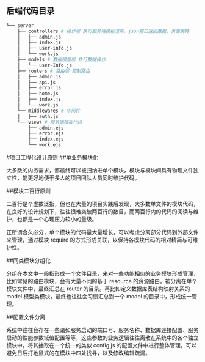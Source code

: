 
## 后端代码目录

```sh
└── server
    ├── controllers # 操作层 执行服务端模板渲染，json接口返回数据，页面跳转
    │   ├── admin.js
    │   ├── index.js
    │   ├── user-info.js
    │   └── work.js
    ├── models # 数据模型层 执行数据操作
    │   └── user-Info.js
    ├── routers # 路由层 控制路由
    │   ├── admin.js
    │   ├── api.js
    │   ├── error.js
    │   ├── home.js
    │   ├── index.js
    │   └── work.js
    └── middlewares # 中间件
    │   ├── auth.js
    └── views # 服务端模板代码
        ├── admin.ejs
        ├── error.ejs
        ├── index.ejs
        └── work.ejs
```
#项目工程化设计原则
##单业务模块化

大多数的内务需求，都最终可以被归纳进单个模块，模块与模块间具有物理文件独立性，能更好地便于多人的项目团队人员同时维护代码。

##模块二百行原则

二百行是个虚数泛指，但也在大量的项目实践后发现，大多数单文件的模块代码，在良好的设计规划下，往往很难突破两百行的数目，而两百行内的代码的阅读与维护，也都是一个心理压力较小的量级。

正所谓合久必分，单个模块的代码量大量增长，可以考虑分离部分代码到外部文件来管理，通过模块 require 的方式形成关联，以保持各模块代码的相对精简与可维护性。

##同类模块分组化

分组在本文中一般指形成一个文件目录，来对一些功能相似的业务模块形成管理，比如常见的路由模块，会有大量不同的基于 resource 的资源路由，被分离在单个模块文件中，最终汇总在 router 的目录。再比如定义数据库表结构映射关系的 model 模型类模块，最终也往往会习惯汇总到一个 model 的目录中，形成统一管理。

##配置文件分离

系统中往往会存在一些诸如服务启动的端口号、服务名称、数据库连接配置、服务启动的性能参数域值配置等等，这些参数的业务逻辑往往离散在系统中的各个独立模块中，将其抽取在一个统一的类似 config.js 的配置文件中进行整体管理，可以避免日后打地鼠式的在模块中四处找寻，以及修改编辑疏漏。